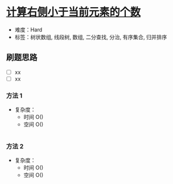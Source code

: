 # [计算右侧小于当前元素的个数](https://leetcode-cn.com/problems/count-of-smaller-numbers-after-self/)

- 难度：Hard
- 标签：树状数组, 线段树, 数组, 二分查找, 分治, 有序集合, 归并排序

## 刷题思路

- [ ] xx
- [ ] xx

### 方法 1

- 复杂度：
    - 时间 O()
    - 空间 O()

``` js

```

### 方法 2

- 复杂度：
    - 时间 O()
    - 空间 O()

``` js

```
